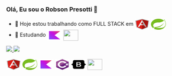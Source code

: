 ### Olá, Eu sou o Robson Presotti 👋

<!--
**haru6/haru6** is a ✨ _special_ ✨ repository because its `README.md` (this file) appears on your GitHub profile.

Here are some ideas to get you started:
-->
- 🔭 Hoje estou trabalhando como FULL STACK em <img align="center" alt="" height="30" width="40" src='https://raw.githubusercontent.com/devicons/devicon/master/icons/angularjs/angularjs-original.svg'>
  <img align="center" alt="" height="30" width="40" src='https://raw.githubusercontent.com/devicons/devicon/master/icons/spring/spring-original.svg'>  
- 🌱 Estudando   <img align="center" alt="" height="30" width="40" src='https://raw.githubusercontent.com/devicons/devicon/master/icons/kotlin/kotlin-original.svg'>   <img align="center" alt="" height="30" width="40" src="https://cdn.jsdelivr.net/gh/devicons/devicon/icons/android/android-original-wordmark.svg" />

<div>
  <a href="https://github.com/presotti/haru6">
    <img height="180em" src="https://github-readme-stats.vercel.app/api?username=haru6&show_icons=true&include_all_commits=true&theme=tokyonight">
    <img height="180em" src="https://github-readme-stats.vercel.app/api/top-langs/?username=haru6&layout=compact&langs_count=16&theme=tokyonight">
  </a>
</div>
<div style="display: inline_block"><br>
  <img align="center" alt="" height="30" width="40" src='https://raw.githubusercontent.com/devicons/devicon/master/icons/angularjs/angularjs-original.svg'>
  <img align="center" alt="" height="30" width="40" src='https://raw.githubusercontent.com/devicons/devicon/master/icons/spring/spring-original.svg'>
  <img align="center" alt="" height="30" width="40" src='https://raw.githubusercontent.com/devicons/devicon/master/icons/kotlin/kotlin-original.svg'>
  <img align="center" alt="" height="30" width="40" src='https://raw.githubusercontent.com/devicons/devicon/master/icons/csharp/csharp-original.svg'>
  <img align="center" alt="" height="30" width="40" src='https://raw.githubusercontent.com/devicons/devicon/master/icons/bootstrap/bootstrap-plain.svg'>
  <img align="center" alt="" height="30" width="40" src="https://cdn.jsdelivr.net/gh/devicons/devicon/icons/android/android-original-wordmark.svg" />
</div>
